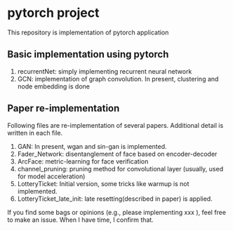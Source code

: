 # pytorch project
This repository is implementation of pytorch application

## Basic implementation using pytorch
1. recurrentNet: simply implementing recurrent neural network
2. GCN: implementation of graph convolution. In present, clustering and node embedding is done

## Paper re-implementation
Following files are re-implementation of several papers.
Additional detail is written in each file.
1. GAN: In present, wgan and sin-gan is implemented.
2. Fader_Network: disentanglement of face based on encoder-decoder
3. ArcFace: metric-learning for face verification
4. channel_pruning: pruning method for convolutional layer (usually, used for model acceleration)
5. LotteryTicket: Initial version, some tricks like warmup is not implemented.
6. LotteryTicket_late_init: late resetting(described in paper) is applied. 

If you find some bags or opinions (e.g., please implementing xxx ), feel free to make an issue.
When I have time, I confirm that.
